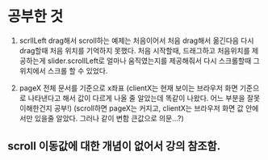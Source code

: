 # 공부한 것

1. scrllLeft
   drag해서 scroll하는 예제는 처음이어서
   처음 drag해서 옮긴다음 다시 drag할때 처음 위치를 기억하지 못했다.
   처음 시작할때, 드래그하고 처음위치를 제공하는게
   slider.scrollLeft로 얼마나 움직였는지를 제공해줘서 다시 스크롤할때 그 위치에서 스크롤 할 수 있었다.

2. pageX
   전체 문서를 기준으로 x좌표
   (clientX는 현재 보이는 브라우저 화면 기준으로 나타낸다고 해서 값이 다르게 나올 줄 알았는데 똑같이 나왔다. 어느 부분을 잘못이해한건지 공부!)
   (scroll하면 pageX는 커지고, clientX는 브라우저 화면 값 안에서만 있을줄 알았다. 그러나 같이 변함 큰값으로 의문...?)

## scroll 이동값에 대한 개념이 없어서 강의 참조함.
